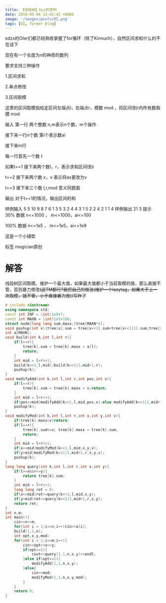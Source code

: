 ```yaml
---
title: 【线段树】hyc的序列
date: 2019-05-04 13:42:43 +0800
image: '/images/posts/OI.png'
tags: [OI, former blog]
---
```


sdzx的OIer们都已经熟练掌握了for循环（除了Kinnuch），自然区间求和什么的不在话下

现在有一个长度为n的神奇的数列

要求支持三种操作

1.区间求和

2.单点修改

3.区间取模

这里的区间取模指给定区间左端点l，右端点r，模数 mod ，将区间l到r内所有数取模 mod

输入
第一行 两个整数 n,m表示n个数，m个操作

接下来一行n个数 第i个表示数ai

接下来m行

每一行首先一个数 t

如果t==1 接下来两个数l，r，表示求和区间l到r

t==2 接下来两个数 x，v 表示将ax更改为v

t==3 接下来三个数 l,r,mod 意义同题面

输出
对于t==1的情况，输出区间的和

样例输入
5 5
10 9 8 7 6
1 3 5
3 2 4 4
3 1 5 2
2 4 2
1 1 4
样例输出 
21
3
提示
30% 数据 n<=1000 ， m<=1000，ai<=100

100% 数据 n<=1e5 ， m<=1e5，ai<=1e9

这是一个小铺垫

标签
mogician原创
# 解答
线段树区间取模。维护一个最大值，如果最大值都小于当前取模的值，那么直接不管，否则暴力修改~~(这TM都行?我把自己的做法(维护一个lazytag，如果大于上一次取模，就不管，小于直接暴力改))写炸了~~
```cpp
# include <iostream>
using namespace std;
const int INF = (int)1e9+7;
const int MAXN = (int)1e5+100;
struct node{long long sum,maxx;}tree[MAXN*4];
void pushup(int x){tree[x].sum = tree[x<<1].sum+tree[x<<1|1].sum;tree[x].maxx = max(tree[x<<1].maxx,tree[x<<1|1].maxx);}
int a[MAXN];
void build(int k,int l,int r){
    if(l==r){
        tree[k].sum = tree[k].maxx = a[l];
        return;
    }
    int mid = l+r>>1;
    build(k<<1,l,mid);build(k<<1|1,mid+1,r);
    pushup(k);
}
void modifyAdd(int k,int l,int r,int pos,int v){
    if(l==r){
        tree[k].sum = tree[k].maxx = v;return;
    }
    int mid = l+r>>1;
    if(pos<=mid)modifyAdd(k<<1,l,mid,pos,v);else modifyAdd(k<<1|1,mid+1,r,pos,v);
    pushup(k);
}
void modifyMod(int k,int l,int r,int x,int y,int v){
	if(tree[k].maxx<v)return;
    if(l==r){
    	tree[k].sum%=v; tree[k].maxx = tree[k].sum;
    	return;
    }
    int mid = l+r>>1;
    if(x<=mid)modifyMod(k<<1,l,mid,x,y,v);
    if(y>mid)modifyMod(k<<1|1,mid+1,r,x,y,v);
    pushup(k);
}
long long query(int k,int l,int r,int x,int y){
    if(l>=x&&r<=y){
        return tree[k].sum;
    }
    int mid = l+r>>1;
    long long ret = 0;
    if(x<=mid)ret+=query(k<<1,l,mid,x,y);
    if(y>mid)ret+=query(k<<1|1,mid+1,r,x,y);
    return ret;
}
int n,m;
int main(){
    cin>>n>>m;
    for(int i = 1;i<=n;i++)cin>>a[i];
    build(1,1,n);
    int opt,x,y,mod;
    for(int i = 1;i<=m;i++){
        cin>>opt>>x>>y;
        if(opt==1){
            cout<<query(1,1,n,x,y)<<endl;
        }else if(opt==2){
            modifyAdd(1,1,n,x,y);
        }else{
            cin>>mod;
            modifyMod(1,1,n,x,y,mod);
        }
    }
    return 0;
}
```